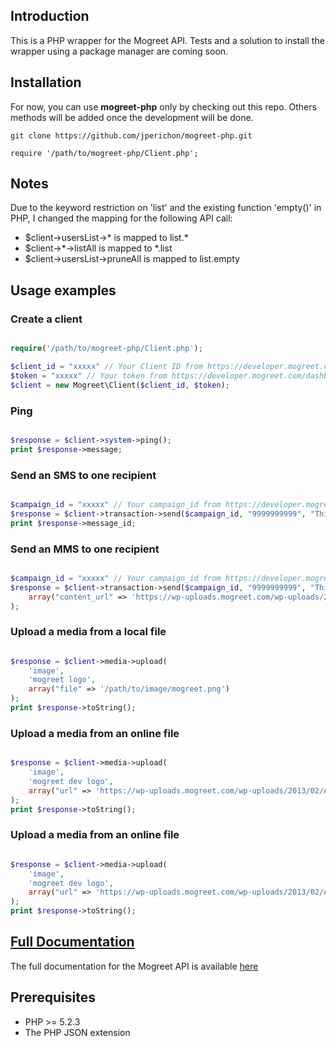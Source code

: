 ## Introduction

This is a PHP wrapper for the Mogreet API.
Tests and a solution to install the wrapper using a package manager are coming soon.

## Installation

For now, you can use **mogreet-php** only by checking out this repo.
Others methods will be added once the development will be done.

    git clone https://github.com/jperichon/mogreet-php.git
    
    require '/path/to/mogreet-php/Client.php';

## Notes

Due to the keyword restriction on 'list' and the existing function 'empty()' in
PHP, I changed the mapping for the following API call:

- $client->usersList->* is mapped to list.*
- $client->*->listAll is mapped to *.list
- $client->usersList->pruneAll is mapped to list.empty

## Usage examples

### Create a client

```php

require('/path/to/mogreet-php/Client.php');

$client_id = "xxxxx" // Your Client ID from https://developer.mogreet.com/dashboard
$token = "xxxxx" // Your token from https://developer.mogreet.com/dashboard
$client = new Mogreet\Client($client_id, $token);

```

### Ping

```php

$response = $client->system->ping();
print $response->message;

```

### Send an SMS to one recipient

```php

$campaign_id = "xxxxx" // Your campaign_id from https://developer.mogreet.com/dashboard
$response = $client->transaction->send($campaign_id, "9999999999", "This is super easy!");
print $response->message_id;

```

### Send an MMS to one recipient

```php

$campaign_id = "xxxxx" // Your campaign_id from https://developer.mogreet.com/dashboard
$response = $client->transaction->send($campaign_id, "9999999999", "This is super easy!",
    array("content_url" => 'https://wp-uploads.mogreet.com/wp-uploads/2013/02/API-Beer-sticker-300dpi-1024x1024.jpg')
);

```
### Upload a media from a local file

```php

$response = $client->media->upload(
    'image', 
    'mogreet logo',
    array("file" => '/path/to/image/mogreet.png')
);
print $response->toString();

```

### Upload a media from an online file

```php

$response = $client->media->upload(
    'image', 
    'mogreet dev logo',
    array("url" => 'https://wp-uploads.mogreet.com/wp-uploads/2013/02/API-Beer-sticker-300dpi-1024x1024.jpg')
);
print $response->toString();

```

### Upload a media from an online file

```php

$response = $client->media->upload(
    'image', 
    'mogreet dev logo',
    array("url" => 'https://wp-uploads.mogreet.com/wp-uploads/2013/02/API-Beer-sticker-300dpi-1024x1024.jpg')
);
print $response->toString();

```

## [Full Documentation](https://developer.mogreet.com/docs)

The full documentation for the Mogreet API is available [here](https://developer.mogreet.com/docs)

## Prerequisites

* PHP >= 5.2.3
* The PHP JSON extension
